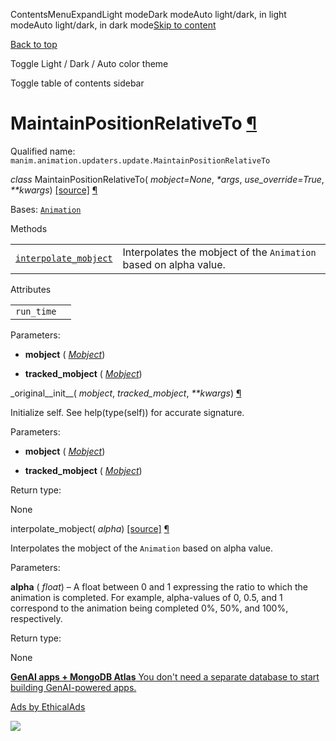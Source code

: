 ContentsMenuExpandLight modeDark modeAuto light/dark, in light modeAuto light/dark, in dark mode[Skip to content](https://docs.manim.community/en/stable/reference/manim.animation.updaters.update.MaintainPositionRelativeTo.html#furo-main-content)

[Back to top](https://docs.manim.community/en/stable/reference/manim.animation.updaters.update.MaintainPositionRelativeTo.html#)

Toggle Light / Dark / Auto color theme

Toggle table of contents sidebar

# MaintainPositionRelativeTo [¶](https://docs.manim.community/en/stable/reference/manim.animation.updaters.update.MaintainPositionRelativeTo.html\#maintainpositionrelativeto "Link to this heading")

Qualified name: `manim.animation.updaters.update.MaintainPositionRelativeTo`

_class_ MaintainPositionRelativeTo( _mobject=None_, _\*args_, _use\_override=True_, _\*\*kwargs_) [\[source\]](https://docs.manim.community/en/stable/_modules/manim/animation/updaters/update.html#MaintainPositionRelativeTo) [¶](https://docs.manim.community/en/stable/reference/manim.animation.updaters.update.MaintainPositionRelativeTo.html#manim.animation.updaters.update.MaintainPositionRelativeTo "Link to this definition")

Bases: [`Animation`](https://docs.manim.community/en/stable/reference/manim.animation.animation.Animation.html#manim.animation.animation.Animation "manim.animation.animation.Animation")

Methods

|     |     |
| --- | --- |
| [`interpolate_mobject`](https://docs.manim.community/en/stable/reference/manim.animation.updaters.update.MaintainPositionRelativeTo.html#manim.animation.updaters.update.MaintainPositionRelativeTo.interpolate_mobject "manim.animation.updaters.update.MaintainPositionRelativeTo.interpolate_mobject") | Interpolates the mobject of the `Animation` based on alpha value. |

Attributes

|     |     |
| --- | --- |
| `run_time` |  |

Parameters:

- **mobject** ( [_Mobject_](https://docs.manim.community/en/stable/reference/manim.mobject.mobject.Mobject.html#manim.mobject.mobject.Mobject "manim.mobject.mobject.Mobject"))

- **tracked\_mobject** ( [_Mobject_](https://docs.manim.community/en/stable/reference/manim.mobject.mobject.Mobject.html#manim.mobject.mobject.Mobject "manim.mobject.mobject.Mobject"))


\_original\_\_init\_\_( _mobject_, _tracked\_mobject_, _\*\*kwargs_) [¶](https://docs.manim.community/en/stable/reference/manim.animation.updaters.update.MaintainPositionRelativeTo.html#manim.animation.updaters.update.MaintainPositionRelativeTo._original__init__ "Link to this definition")

Initialize self. See help(type(self)) for accurate signature.

Parameters:

- **mobject** ( [_Mobject_](https://docs.manim.community/en/stable/reference/manim.mobject.mobject.Mobject.html#manim.mobject.mobject.Mobject "manim.mobject.mobject.Mobject"))

- **tracked\_mobject** ( [_Mobject_](https://docs.manim.community/en/stable/reference/manim.mobject.mobject.Mobject.html#manim.mobject.mobject.Mobject "manim.mobject.mobject.Mobject"))


Return type:

None

interpolate\_mobject( _alpha_) [\[source\]](https://docs.manim.community/en/stable/_modules/manim/animation/updaters/update.html#MaintainPositionRelativeTo.interpolate_mobject) [¶](https://docs.manim.community/en/stable/reference/manim.animation.updaters.update.MaintainPositionRelativeTo.html#manim.animation.updaters.update.MaintainPositionRelativeTo.interpolate_mobject "Link to this definition")

Interpolates the mobject of the `Animation` based on alpha value.

Parameters:

**alpha** ( _float_) – A float between 0 and 1 expressing the ratio to which the animation
is completed. For example, alpha-values of 0, 0.5, and 1 correspond
to the animation being completed 0%, 50%, and 100%, respectively.

Return type:

None

[**GenAI apps + MongoDB Atlas** You don't need a separate database to start building GenAI-powered apps.](https://server.ethicalads.io/proxy/click/8271/019600f4-e684-7d71-a8e3-2b683c03c18e/)

[Ads by EthicalAds](https://www.ethicalads.io/advertisers/?ref=ea-text)

![](https://server.ethicalads.io/proxy/view/8271/019600f4-e684-7d71-a8e3-2b683c03c18e/)